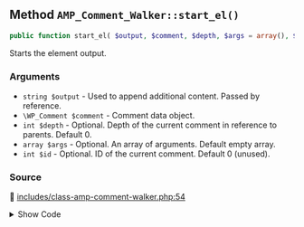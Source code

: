 ## Method `AMP_Comment_Walker::start_el()`

```php
public function start_el( $output, $comment, $depth, $args = array(), $id );
```

Starts the element output.

### Arguments

* `string $output` - Used to append additional content. Passed by reference.
* `\WP_Comment $comment` - Comment data object.
* `int $depth` - Optional. Depth of the current comment in reference to parents. Default 0.
* `array $args` - Optional. An array of arguments. Default empty array.
* `int $id` - Optional. ID of the current comment. Default 0 (unused).

### Source

:link: [includes/class-amp-comment-walker.php:54](../../includes/class-amp-comment-walker.php#L54-L72)

<details>
<summary>Show Code</summary>

```php
public function start_el( &$output, $comment, $depth = 0, $args = [], $id = 0 ) {
	$new_out = '';
	parent::start_el( $new_out, $comment, $depth, $args, $id );
	if ( 'div' === $args['style'] ) {
		$tag = '<div';
	} else {
		$tag = '<li';
	}
	$new_tag = $tag . ' data-sort-time="' . esc_attr( strtotime( $comment->comment_date ) ) . '"';
	if ( ! empty( $this->comment_thread_age[ $comment->comment_ID ] ) ) {
		$new_tag .= ' data-update-time="' . esc_attr( $this->comment_thread_age[ $comment->comment_ID ] ) . '"';
	}
	$output .= $new_tag . substr( ltrim( $new_out ), strlen( $tag ) );
}
```

</details>
